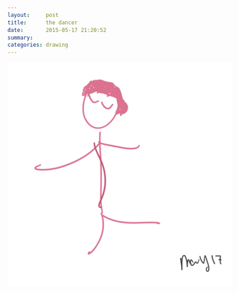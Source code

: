 ```yaml
---
layout:     post
title:      the dancer
date:       2015-05-17 21:20:52
summary:    
categories: drawing
---
```

![the dancer](/images/_diary/the-dancer.png "the silent sky")
